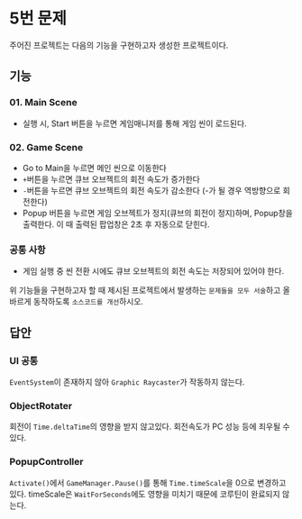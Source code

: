 # 5번 문제

주어진 프로젝트는 다음의 기능을 구현하고자 생성한 프로젝트이다.

## 기능

### 01. Main Scene

- 실행 시, Start 버튼을 누르면 게임매니저를 통해 게임 씬이 로드된다.

### 02. Game Scene

- Go to Main을 누르면 메인 씬으로 이동한다
- `+`버튼을 누르면 큐브 오브젝트의 회전 속도가 증가한다
- `-`버튼을 누르면 큐브 오브젝트의 회전 속도가 감소한다 (-가 될 경우 역방향으로 회전한다)
- Popup 버튼을 누르면 게임 오브젝트가 정지(큐브의 회전이 정지)하며, Popup창을 출력한다. 이 때 출력된 팝업창은 2초 후 자동으로 닫힌다.

### 공통 사항

- 게임 실행 중 씬 전환 시에도 큐브 오브젝트의 회전 속도는 저장되어 있어야 한다.

위 기능들을 구현하고자 할 때
제시된 프로젝트에서 발생하는 `문제들을 모두 서술`하고 올바르게 동작하도록 `소스코드를 개선`하시오.

## 답안

### UI 공통

`EventSystem`이 존재하지 않아 `Graphic Raycaster`가 작동하지 않는다.

### ObjectRotater

회전이 `Time.deltaTime`의 영향을 받지 않고있다. 회전속도가 PC 성능 등에 죄우될 수 있다.

### PopupController

`Activate()`에서 `GameManager.Pause()`를 통해 `Time.timeScale`을 0으로 변경하고 있다. timeScale은 `WaitForSeconds`에도 영향을 미치기 때문에 코루틴이 완료되지 않는다.  
